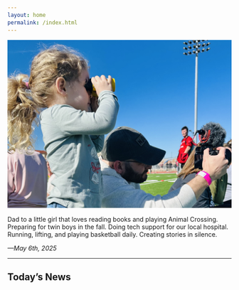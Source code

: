 ```yaml
---
layout: home
permalink: /index.html
---
```


![Now](assets/now.jpg)

Dad to a little girl that loves reading books and playing Animal Crossing. Preparing for twin boys in the fall. Doing tech support for our local hospital. Running, lifting, and playing basketball daily. Creating stories in silence. 

*—May 6th, 2025*

----

<h2>Today’s News</h2>
<ul id="news-list"></ul>

<script>
fetch("https://reederapp.net/Tkkabi0mQNe7RQtZCseHJg.json")
  .then(res => res.json())
  .then(data => {
    const list = document.getElementById("news-list");
    const items = (data.items || data.entries || []).slice(0, 10);

    items.forEach(item => {
      const li = document.createElement("li");
      const a = document.createElement("a");
      a.href = item.url || item.link || "#";
      a.textContent = item.title;
      a.target = "_blank";
      a.rel = "noopener noreferrer";
      li.appendChild(a);
      list.appendChild(li);
    });
  });
</script>
